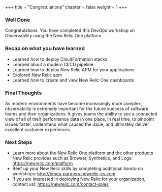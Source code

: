 +++
title = "Congratulations"
chapter = false
weight = 1
+++

### Well Done

Congratulations.  You have completed this DevOps workshop on Observability using the New Relic One platform.

### Recap on what you have learned
- Learned how to deploy CloudFormation stacks
- Learned about a modern CI/CD pipeline 
- Learned how to deploy New Relic APM for your applications
- Explored New Relic apm
- Learned how to create and view New Relic One dashboards

### Final Thoughts
As modern environments have become increasingly more complex, observability is extremely important for the future success of software teams and their organizations. It gives teams the ability to see a connected view of all of their performance data in one place, in real time, to pinpoint issues faster, understand what caused the issue, and ultimately deliver excellent customer experiences.

### Next Steps
 - Learn more about the New Relic One platform and the other products New Relic provides such as Browser, Synthetics, and Logs: https://newrelic.com/platform
 - Beef up your New Relic skills by completing additional hands-on workshops:  http://emea-partners.newrelic-es.com
 - If you are interested in deploying New Relic for your organization, contact us!: https://newrelic.com/contact-sales
